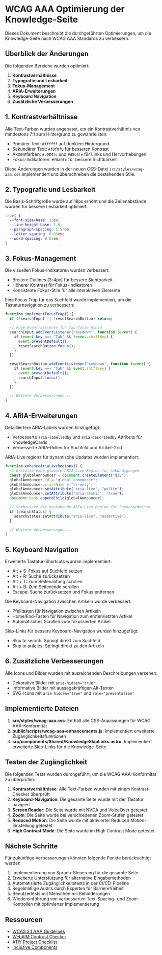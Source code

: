 # WCAG AAA Optimierung der Knowledge-Seite

Dieses Dokument beschreibt die durchgeführten Optimierungen, um die Knowledge-Seite nach WCAG AAA Standards zu verbessern.

## Überblick der Änderungen

Die folgenden Bereiche wurden optimiert:

1. **Kontrastverhältnisse**
2. **Typografie und Lesbarkeit**
3. **Fokus-Management**
4. **ARIA-Erweiterungen**
5. **Keyboard Navigation**
6. **Zusätzliche Verbesserungen**

## 1. Kontrastverhältnisse

Alle Text-Farben wurden angepasst, um ein Kontrastverhältnis von mindestens 7:1 zum Hintergrund zu gewährleisten:

- Primärer Text: `#ffffff` auf dunklem Hintergrund
- Sekundärer Text: `#f0f0f0` für besseren Kontrast
- Akzentfarben: `#c084fc` und `#d8b4fe` für Links und Hervorhebungen
- Fokus-Indikatoren: `#f0abfc` für bessere Sichtbarkeit

Diese Änderungen wurden in der neuen CSS-Datei `src/styles/wcag-aaa.css` implementiert und überschreiben die bestehenden Stile.

## 2. Typografie und Lesbarkeit

Die Basis-Schriftgröße wurde auf 18px erhöht und die Zeilenabstände wurden für bessere Lesbarkeit optimiert:

```css
:root {
  --font-size-base: 18px;
  --line-height-base: 1.8;
  --paragraph-spacing: 1.5rem;
  --letter-spacing: 0.03em;
  --word-spacing: 0.05em;
}
```

## 3. Fokus-Management

Die visuellen Fokus-Indikatoren wurden verbessert:

- Breitere Outlines (3-4px) für bessere Sichtbarkeit
- Höherer Kontrast für Fokus-Indikatoren
- Konsistente Fokus-Stile für alle interaktiven Elemente

Eine Focus Trap für das Suchfeld wurde implementiert, um die Tastaturnavigation zu verbessern:

```javascript
function implementFocusTrap() {
  if (!searchInput || !resetSearchButton) return;

  // Füge Event-Listener für Tab-Taste hinzu
  searchInput.addEventListener("keydown", function (event) {
    if (event.key === "Tab" && !event.shiftKey) {
      event.preventDefault();
      resetSearchButton.focus();
    }
  });

  resetSearchButton.addEventListener("keydown", function (event) {
    if (event.key === "Tab" && event.shiftKey) {
      event.preventDefault();
      searchInput.focus();
    }
  });

  // Weitere Verbesserungen...
}
```

## 4. ARIA-Erweiterungen

Detailliertere ARIA-Labels wurden hinzugefügt:

- Verbesserte `aria-labelledby` und `aria-describedby` Attribute für KnowledgeCards
- Verbesserte ARIA-Rollen für Suchfeld und Artikel-Grid

ARIA-Live regions für dynamische Updates wurden implementiert:

```javascript
function enhanceAriaLiveRegions() {
  // Erstelle eine globale ARIA-Live-Region für Ankündigungen
  const globalAnnouncer = document.createElement("div");
  globalAnnouncer.id = "global-announcer";
  globalAnnouncer.className = "sr-only";
  globalAnnouncer.setAttribute("aria-live", "polite");
  globalAnnouncer.setAttribute("aria-atomic", "true");
  document.body.appendChild(globalAnnouncer);

  // Verbessere die bestehende ARIA-Live-Region für Suchergebnisse
  if (searchStatus) {
    searchStatus.setAttribute("aria-live", "assertive");
  }

  // Weitere Verbesserungen...
}
```

## 5. Keyboard Navigation

Erweiterte Tastatur-Shortcuts wurden implementiert:

- Alt + S: Fokus auf Suchfeld setzen
- Alt + R: Suche zurücksetzen
- Alt + T: Zum Seitenanfang scrollen
- Alt + B: Zum Seitenende scrollen
- Escape: Suche zurücksetzen und Fokus entfernen

Die Keyboard-Navigation zwischen Artikeln wurde verbessert:

- Pfeiltasten für Navigation zwischen Artikeln
- Home/End-Tasten für Navigation zum ersten/letzten Artikel
- Automatisches Scrollen zum fokussierten Artikel

Skip-Links für bessere Keyboard-Navigation wurden hinzugefügt:

- Skip to search: Springt direkt zum Suchfeld
- Skip to articles: Springt direkt zu den Artikeln

## 6. Zusätzliche Verbesserungen

Alle Icons und Bilder wurden mit ausreichenden Beschreibungen versehen:

- Dekorative Bilder mit `aria-hidden="true"`
- Informative Bilder mit aussagekräftigen Alt-Texten
- SVG-Icons mit `aria-hidden="true"` und `role="presentation"`

## Implementierte Dateien

1. **src/styles/wcag-aaa.css**: Enthält alle CSS-Anpassungen für WCAG AAA-Konformität
2. **public/scripts/wcag-aaa-enhancements.js**: Implementiert erweiterte Zugänglichkeitsfunktionen
3. **src/components/Shared/KnowledgeSkipLinks.astro**: Implementiert erweiterte Skip-Links für die Knowledge-Seite

## Testen der Zugänglichkeit

Die folgenden Tests wurden durchgeführt, um die WCAG AAA-Konformität zu überprüfen:

1. **Kontrastverhältnisse**: Alle Text-Farben wurden mit einem Kontrast-Checker überprüft
2. **Keyboard-Navigation**: Die gesamte Seite wurde mit der Tastatur navigiert
3. **Screen Reader**: Die Seite wurde mit NVDA und VoiceOver getestet
4. **Zoom**: Die Seite wurde bei verschiedenen Zoom-Stufen getestet
5. **Reduced Motion**: Die Seite wurde mit aktivierter Reduced Motion-Einstellung getestet
6. **High Contrast Mode**: Die Seite wurde im High Contrast Mode getestet

## Nächste Schritte

Für zukünftige Verbesserungen könnten folgende Punkte berücksichtigt werden:

1. Implementierung von Sprach-Steuerung für die gesamte Seite
2. Erweiterte Unterstützung für alternative Eingabemethoden
3. Automatisierte Zugänglichkeitstests in der CI/CD-Pipeline
4. Regelmäßige Audits durch Experten für Barrierefreiheit
5. Benutzertests mit Menschen mit Behinderungen
6. Wiedereinführung von verbesserten Text-Spacing- und Zoom-Kontrollen mit optimierter Implementierung

## Ressourcen

- [WCAG 2.1 AAA Guidelines](https://www.w3.org/TR/WCAG21/)
- [WebAIM Contrast Checker](https://webaim.org/resources/contrastchecker/)
- [A11Y Project Checklist](https://www.a11yproject.com/checklist/)
- [Inclusive Components](https://inclusive-components.design/)
